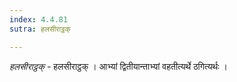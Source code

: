 ```yaml
---
index: 4.4.81
sutra: हलसीराट्ठक्

---
```

_हलसीराट्ठक्_ - हलसीराट्ठक् । आभ्यां द्वितीयान्ताभ्यां वहतीत्यर्थे ठगित्यर्थः ।